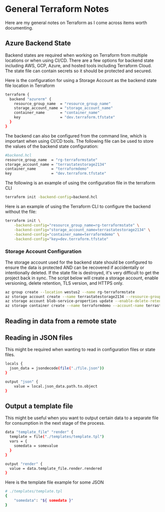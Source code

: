 # General Terraform Notes

Here are my general notes on Terraform as I come across items worth documenting.

## Azure Backend State

Backend states are required when working on Terraform from multiple locations or when using CI/CD. There are a few options for backend state including AWS, GCP, Azure, and hosted tools including Terraform Cloud. The state file can contain secrets so it should be protected and secured.

Here is the configuration for using a Storage Account as the backend state file location in Terraform

```bash
terraform {
  backend "azurerm" {
    resource_group_name  = "resource_group_name"
    storage_account_name = "storage_account_name"
    container_name       = "container_name"
    key                  = "dev.terraform.tfstate"
  }
}
```

The backend can also be configured from the command line, which is important when using CI/CD tools. The following file can be used to store the values of the backend state configuration:

```bash
#backend.hcl
resource_group_name  = "rg-terraformstate"
storage_account_name = "terrastatestorage2134"
container_name       = "terraformdemo"
key                  = "dev.terraform.tfstate"
```

The following is an example of using the configuration file in the terraform CLI

```bash
terraform init -backend-config=backend.hcl
```

Here is an example of using the Terraform CLI to configure the backend without the file:

```bash
terraform init \
    -backend-config="resource_group_name=rg-terraformstate" \
    -backend-config="storage_account_name=terrastatestorage2134" \
    -backend-config="container_name=terraformdemo" \
    -backend-config="key=dev.terraform.tfstate"
```

### Storage Account Configuration

The storage account used for the backend state should be configured to ensure the data is protected AND can be recovered if accidentally or intentionally deleted. If the state file is destroyed, it's very difficult to get the project back in sync. The script below will create a storage account, enable versioning, delete retention, TLS version, and HTTPS only.

```bash
az group create --location westus2 --name rg-terraformstate
az storage account create --name terrastatestorage2134 --resource-group rg-terraformstate --location westus2 --sku Standard_LRS
az storage account blob-service-properties update --enable-delete-retention true --enable-versioning true --name terrastatestorage2134 --resource-group rg-terraformstate 
az storage container create --name terraformdemo --account-name terrastatestorage2134 --min-tls-version TLS1_2 --https-only true
```

## Reading in data from a remote state

## Reading in JSON files

This might be required when wanting to read in configuration files or state files.

```bash
locals {
  json_data = jsondecode(file("./file.json"))
}

output "json" {
    value = local.json_data.path.to.object
}
```

## Output a template file

This might be useful when you want to output certain data to a separate file for consumption in the next stage of the process.

```bash
data "template_file" "render" {
  template = file("./templates/template.tpl")
  vars = {
    somedata = somevalue
  }
}

output "render" {
  value = data.template_file.render.rendered
}
```

Here is the template file example for some JSON

```bash
# ./templates/template.tpl
{
    "somedata": "${ somedata }"
}
```

